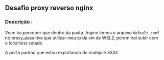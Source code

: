 ## Desafio proxy reverso nginx

### Descrição :

Voce ira perceber que dentro da pasta ./nginx temos o arquivo `default.conf` no proxy_pass tive que utilizar meu ip da vm da WSL2, porem irei subir com o localhost setado.

A porta padrão que estou exportando do nodejs é 3333
